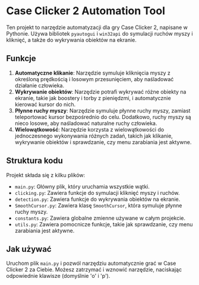 # Case Clicker 2 Automation Tool

Ten projekt to narzędzie automatyzacji dla gry Case Clicker 2, napisane w Pythonie. Używa bibliotek `pyautogui` i `win32api` do symulacji ruchów myszy i kliknięć, a także do wykrywania obiektów na ekranie.

## Funkcje

1. **Automatyczne klikanie**: Narzędzie symuluje kliknięcia myszy z określoną prędkością i losowym przesunięciem, aby naśladować działanie człowieka.
2. **Wykrywanie obiektów**: Narzędzie potrafi wykrywać różne obiekty na ekranie, takie jak boostery i torby z pieniędzmi, i automatycznie kierować kursor do nich.
3. **Płynne ruchy myszy**: Narzędzie symuluje płynne ruchy myszy, zamiast teleportować kursor bezpośrednio do celu. Dodatkowo, ruchy myszy są nieco losowe, aby naśladować naturalne ruchy człowieka.
4. **Wielowątkowość**: Narzędzie korzysta z wielowątkowości do jednoczesnego wykonywania różnych zadań, takich jak klikanie, wykrywanie obiektów i sprawdzanie, czy menu zarabiania jest aktywne.

## Struktura kodu

Projekt składa się z kilku plików:

- `main.py`: Główny plik, który uruchamia wszystkie wątki.
- `clicking.py`: Zawiera funkcje do symulacji kliknięć myszy i ruchów.
- `detection.py`: Zawiera funkcje do wykrywania obiektów na ekranie.
- `SmoothCursor.py`: Zawiera klasę `SmoothCursor`, która symuluje płynne ruchy myszy.
- `constants.py`: Zawiera globalne zmienne używane w całym projekcie.
- `utils.py`: Zawiera pomocnicze funkcje, takie jak sprawdzanie, czy menu zarabiania jest aktywne.

## Jak używać

Uruchom plik `main.py` i pozwól narzędziu automatycznie grać w Case Clicker 2 za Ciebie. Możesz zatrzymać i wznowić narzędzie, naciskając odpowiednie klawisze (domyślnie 'o' i 'p').
